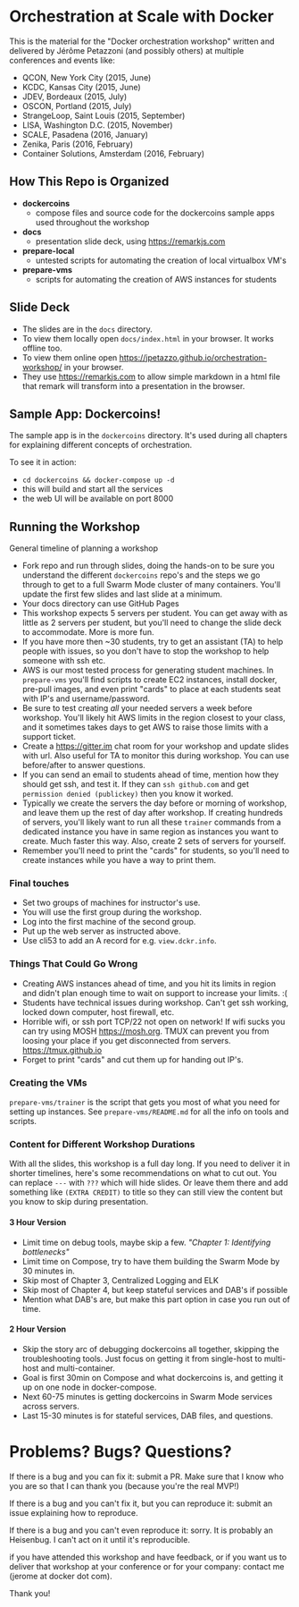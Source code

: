 # Orchestration at Scale with Docker

This is the material for the "Docker orchestration workshop"
written and delivered by Jérôme Petazzoni (and possibly others)
at multiple conferences and events like:

- QCON, New York City (2015, June)
- KCDC, Kansas City (2015, June)
- JDEV, Bordeaux (2015, July)
- OSCON, Portland (2015, July)
- StrangeLoop, Saint Louis (2015, September)
- LISA, Washington D.C. (2015, November)
- SCALE, Pasadena (2016, January)
- Zenika, Paris (2016, February)
- Container Solutions, Amsterdam (2016, February)

## How This Repo is Organized
- **dockercoins**
  - compose files and source code for the dockercoins sample apps used throughout the workshop
- **docs**
  - presentation slide deck, using https://remarkjs.com
- **prepare-local**
  - untested scripts for automating the creation of local virtualbox VM's
- **prepare-vms**
  - scripts for automating the creation of AWS instances for students

## Slide Deck
- The slides are in the `docs` directory.
- To view them locally open `docs/index.html` in your browser. It works offline too.
- To view them online open https://jpetazzo.github.io/orchestration-workshop/ in your browser.
- They use https://remarkjs.com to allow simple markdown in a html file that remark will transform into a presentation in the browser.

## Sample App: Dockercoins!

The sample app is in the `dockercoins` directory. It's used during all chapters for explaining different concepts of orchestration.

To see it in action:

- `cd dockercoins && docker-compose up -d`
- this will build and start all the services
- the web UI will be available on port 8000


## Running the Workshop

General timeline of planning a workshop

- Fork repo and run through slides, doing the hands-on to be sure you understand the different `dockercoins` repo's and the steps we go through to get to a full Swarm Mode cluster of many containers. You'll update the first few slides and last slide at a minimum.
- Your docs directory can use GitHub Pages
- This workshop expects 5 servers per student. You can get away with as little as 2 servers per student, but you'll need to change the slide deck to accommodate. More is more fun.
- If you have more then ~30 students, try to get an assistant (TA) to help people with issues, so you don't have to stop the workshop to help someone with ssh etc.
- AWS is our most tested process for generating student machines. In `prepare-vms` you'll find scripts to create EC2 instances, install docker, pre-pull images, and even print "cards" to place at each students seat with IP's and username/password.
- Be sure to test creating *all* your needed servers a week before workshop. You'll likely hit AWS limits in the region closest to your class, and it sometimes takes days to get AWS to raise those limits with a support ticket.
- Create a https://gitter.im chat room for your workshop and update slides with url. Also useful for TA to monitor this during workshop. You can use before/after to answer questions.
- If you can send an email to students ahead of time, mention how they should get ssh, and test it. If they can `ssh github.com` and get `permission denied (publickey)` then you know it worked.
- Typically we create the servers the day before or morning of workshop, and leave them up the rest of day after workshop. If creating hundreds of servers, you'll likely want to run all these `trainer` commands from a dedicated instance you have in same region as instances you want to create. Much faster this way. Also, create 2 sets of servers for yourself.
- Remember you'll need to print the "cards" for students, so you'll need to create instances while you have a way to print them.

### Final touches

- Set two groups of machines for instructor's use.
- You will use the first group during the workshop.
- Log into the first machine of the second group.
- Put up the web server as instructed above.
- Use cli53 to add an A record for e.g. `view.dckr.info`.


### Things That Could Go Wrong
 - Creating AWS instances ahead of time, and you hit its limits in region and didn't plan enough time to wait on support to increase your limits. :(
 - Students have technical issues during workshop. Can't get ssh working, locked down computer, host firewall, etc.
 - Horrible wifi, or ssh port TCP/22 not open on network! If wifi sucks you can try using MOSH https://mosh.org. TMUX can prevent you from loosing your place if you get disconnected from servers. https://tmux.github.io
 - Forget to print "cards" and cut them up for handing out IP's.

### Creating the VMs

`prepare-vms/trainer` is the script that gets you most of what you need for setting up instances. See `prepare-vms/README.md` for all the info on tools and scripts.

### Content for Different Workshop Durations

With all the slides, this workshop is a full day long. If you need to deliver it in shorter timelines, here's some recommendations on what to cut out. You can replace `---` with `???` which will hide slides. Or leave them there and add something like `(EXTRA CREDIT)` to title so they can still view the content but you know to skip during presentation.

#### 3 Hour Version
  - Limit time on debug tools, maybe skip a few. *"Chapter 1: Identifying bottlenecks"*
  - Limit time on Compose, try to have them building the Swarm Mode by 30 minutes in.
  - Skip most of Chapter 3, Centralized Logging and ELK
  - Skip most of Chapter 4, but keep stateful services and DAB's if possible
  - Mention what DAB's are, but make this part option in case you run out of time.

#### 2 Hour Version
  - Skip the story arc of debugging dockercoins all together, skipping the troubleshooting tools. Just focus on getting it from single-host to multi-host and multi-container.
  - Goal is first 30min on Compose and what dockercoins is, and getting it up on one node in docker-compose.
  - Next 60-75 minutes is getting dockercoins in Swarm Mode services across servers.
  - Last 15-30 minutes is for stateful services, DAB files, and questions.


# Problems? Bugs? Questions?

If there is a bug and you can fix it: submit a PR.
Make sure that I know who you are so that I can thank you
(because you're the real MVP!)

If there is a bug and you can't fix it, but you can
reproduce it: submit an issue explaining how to reproduce.

If there is a bug and you can't even reproduce it:
sorry. It is probably an Heisenbug. I can't act on it
until it's reproducible.

if you have attended this workshop and have feedback,
or if you want us to deliver that workshop at your
conference or for your company: contact me (jerome
at docker dot com).

Thank you!
